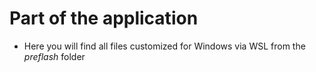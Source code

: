# Part of the application
- Here you will find all files customized for Windows via WSL from the *preflash* folder
